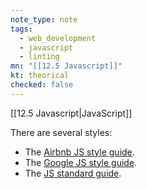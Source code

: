 ```yaml
---
note_type: note
tags:
  - web_development
  - javascript
  - linting
mn: "[[12.5 Javascript]]"
kt: theorical
checked: false
---
```

[[12.5 Javascript|JavaScript]]

There are several styles:
- The [Airbnb JS style guide](https://github.com/airbnb/javascript).
- The [Google JS style guide](https://google.github.io/styleguide/jsguide.html).
- The [JS standard guide](https://standardjs.com/rules.html).

